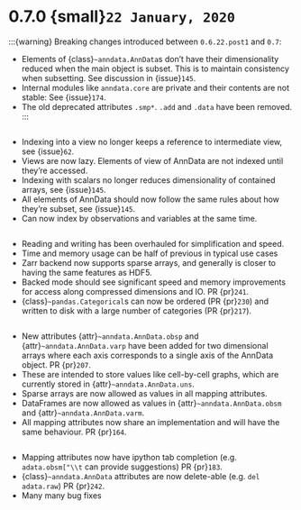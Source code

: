# 0.7.0 {small}`22 January, 2020`

:::{warning}
Breaking changes introduced between `0.6.22.post1` and `0.7`:

- Elements of {class}`~anndata.AnnData`s don’t have their dimensionality reduced when the main object is subset.
  This is to maintain consistency when subsetting. See discussion in {issue}`145`.
- Internal modules like `anndata.core` are private and their contents are not stable: See {issue}`174`.
- The old deprecated attributes `.smp*`. `.add` and `.data` have been removed.
:::

~~~{rubric} View overhaul {pr}`164`
~~~

- Indexing into a view no longer keeps a reference to intermediate view, see {issue}`62`.
- Views are now lazy. Elements of view of AnnData are not indexed until they’re accessed.
- Indexing with scalars no longer reduces dimensionality of contained arrays, see {issue}`145`.
- All elements of AnnData should now follow the same rules about how they’re subset, see {issue}`145`.
- Can now index by observations and variables at the same time.

~~~{rubric} IO overhaul {pr}`167`
~~~

- Reading and writing has been overhauled for simplification and speed.
- Time and memory usage can be half of previous in typical use cases
- Zarr backend now supports sparse arrays, and generally is closer to having the same features as HDF5.
- Backed mode should see significant speed and memory improvements for access along compressed dimensions and IO. PR {pr}`241`.
- {class}`~pandas.Categorical`s can now be ordered (PR {pr}`230`) and written to disk with a large number of categories (PR {pr}`217`).

~~~{rubric} Mapping attributes overhaul {smaller}`(obsm, varm, layers, ...)`
~~~

- New attributes {attr}`~anndata.AnnData.obsp` and {attr}`~anndata.AnnData.varp` have been added for two dimensional arrays where each axis corresponds to a single axis of the AnnData object. PR {pr}`207`.
- These are intended to store values like cell-by-cell graphs, which are currently stored in {attr}`~anndata.AnnData.uns`.
- Sparse arrays are now allowed as values in all mapping attributes.
- DataFrames are now allowed as values in {attr}`~anndata.AnnData.obsm` and {attr}`~anndata.AnnData.varm`.
- All mapping attributes now share an implementation and will have the same behaviour. PR {pr}`164`.

```{rubric} Miscellaneous improvements
```

- Mapping attributes now have ipython tab completion (e.g. `adata.obsm["\\t` can provide suggestions) PR {pr}`183`.
- {class}`~anndata.AnnData` attributes are now delete-able (e.g. `del adata.raw`) PR {pr}`242`.
- Many many bug fixes
